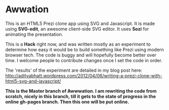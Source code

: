 # Awwation 

This is an HTML5 Prezi clone app using SVG and Javascript.
It is made using **SVG-edit**, an awesome client-side SVG editor.
It uses **Sozi** for animating the presentation.  


This is a **Hack** right now, and was written mostly as an experiment to determine how easy it would be to build something like Prezi using modern browser tech. The code is buggy and will hopefully become better  over time. I welcome people to contribute changes once I set the code in order.

The 'results' of the experiment are detailed in my blog post here: http://adityabhatt.wordpress.com/2012/04/06/writing-a-prezi-clone-with-html5-svg-and-javascript/

**This is the Master branch of Awwwation. I am rewriting the code from scratch, nicely in this branch, till it gets to the state of progress in the online gh-pages branch. Then this one will be put online.**
